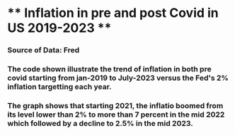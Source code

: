 # ** Inflation in pre and post Covid in US 2019-2023 **
### Source of Data: Fred
### The code shown illustrate the trend of inflation in both pre covid starting from jan-2019 to July-2023 versus the Fed's 2% inflation targetting each year. 
### The graph shows that starting 2021, the inflatio boomed from its level lower than 2% to more than 7 percent in the mid 2022 which followed by a decline to 2.5% in the mid 2023. 
